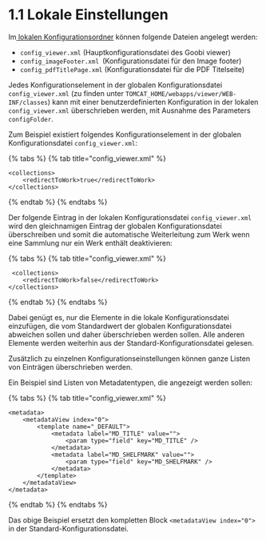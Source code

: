 # 1.1 Lokale Einstellungen

Im[ lokalen Konfigurationsordner](3.md) können folgende Dateien angelegt werden:

* `config_viewer.xml` (Hauptkonfigurationsdatei des Goobi viewer)
* `config_imageFooter.xml `(Konfigurationsdatei für den Image footer)
* `config_pdfTitlePage.xml` (Konfigurationsdatei für die PDF Titelseite)

Jedes Konfigurationselement in der globalen Konfigurationsdatei `config_viewer.xml` (zu finden unter `TOMCAT_HOME/webapps/viewer/WEB-INF/classes`) kann mit einer benutzerdefinierten Konfiguration in der lokalen `config_viewer.xml` überschrieben werden, mit Ausnahme des Parameters `configFolder`.

Zum Beispiel existiert folgendes Konfigurationselement in der globalen Konfigurationsdatei `config_viewer.xml`:

{% tabs %}
{% tab title="config_viewer.xml" %}
```markup
<collections>
    <redirectToWork>true</redirectToWork>
</collections>
```
{% endtab %}
{% endtabs %}

Der folgende Eintrag in der lokalen Konfigurationsdatei `config_viewer.xml` wird den gleichnamigen Eintrag der globalen Konfigurationsdatei überschreiben und somit die automatische Weiterleitung zum Werk wenn eine Sammlung nur ein Werk enthält deaktivieren:

{% tabs %}
{% tab title="config_viewer.xml" %}
```markup
 <collections>
    <redirectToWork>false</redirectToWork>
</collections>
```
{% endtab %}
{% endtabs %}

Dabei genügt es, nur die Elemente in die lokale Konfigurationsdatei einzufügen, die vom Standardwert der globalen Konfigurationsdatei abweichen sollen und daher überschrieben werden sollen. Alle anderen Elemente werden weiterhin aus der Standard-Konfigurationsdatei gelesen.

Zusätzlich zu einzelnen Konfigurationseinstellungen können ganze Listen von Einträgen überschrieben werden.

Ein Beispiel sind Listen von Metadatentypen, die angezeigt werden sollen:

{% tabs %}
{% tab title="config_viewer.xml" %}
```markup
<metadata>
    <metadataView index="0">
        <template name="_DEFAULT">
            <metadata label="MD_TITLE" value="">
                <param type="field" key="MD_TITLE" />
            </metadata>
            <metadata label="MD_SHELFMARK" value="">
                <param type="field" key="MD_SHELFMARK" />
            </metadata>
        </template>
    </metadataView>
</metadata>
```
{% endtab %}
{% endtabs %}

Das obige Beispiel ersetzt den kompletten Block `<metadataView index="0">` in der Standard-Konfigurationsdatei.
